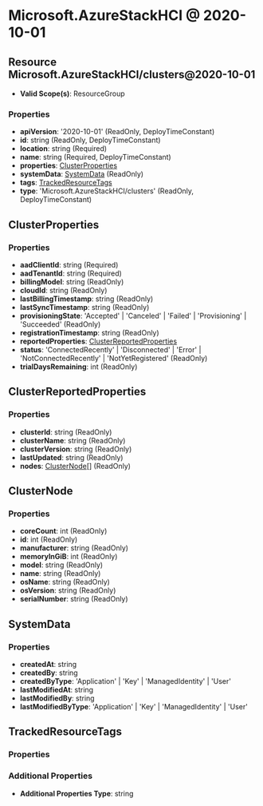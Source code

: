 # Microsoft.AzureStackHCI @ 2020-10-01

## Resource Microsoft.AzureStackHCI/clusters@2020-10-01
* **Valid Scope(s)**: ResourceGroup
### Properties
* **apiVersion**: '2020-10-01' (ReadOnly, DeployTimeConstant)
* **id**: string (ReadOnly, DeployTimeConstant)
* **location**: string (Required)
* **name**: string (Required, DeployTimeConstant)
* **properties**: [ClusterProperties](#clusterproperties)
* **systemData**: [SystemData](#systemdata) (ReadOnly)
* **tags**: [TrackedResourceTags](#trackedresourcetags)
* **type**: 'Microsoft.AzureStackHCI/clusters' (ReadOnly, DeployTimeConstant)

## ClusterProperties
### Properties
* **aadClientId**: string (Required)
* **aadTenantId**: string (Required)
* **billingModel**: string (ReadOnly)
* **cloudId**: string (ReadOnly)
* **lastBillingTimestamp**: string (ReadOnly)
* **lastSyncTimestamp**: string (ReadOnly)
* **provisioningState**: 'Accepted' | 'Canceled' | 'Failed' | 'Provisioning' | 'Succeeded' (ReadOnly)
* **registrationTimestamp**: string (ReadOnly)
* **reportedProperties**: [ClusterReportedProperties](#clusterreportedproperties)
* **status**: 'ConnectedRecently' | 'Disconnected' | 'Error' | 'NotConnectedRecently' | 'NotYetRegistered' (ReadOnly)
* **trialDaysRemaining**: int (ReadOnly)

## ClusterReportedProperties
### Properties
* **clusterId**: string (ReadOnly)
* **clusterName**: string (ReadOnly)
* **clusterVersion**: string (ReadOnly)
* **lastUpdated**: string (ReadOnly)
* **nodes**: [ClusterNode](#clusternode)[] (ReadOnly)

## ClusterNode
### Properties
* **coreCount**: int (ReadOnly)
* **id**: int (ReadOnly)
* **manufacturer**: string (ReadOnly)
* **memoryInGiB**: int (ReadOnly)
* **model**: string (ReadOnly)
* **name**: string (ReadOnly)
* **osName**: string (ReadOnly)
* **osVersion**: string (ReadOnly)
* **serialNumber**: string (ReadOnly)

## SystemData
### Properties
* **createdAt**: string
* **createdBy**: string
* **createdByType**: 'Application' | 'Key' | 'ManagedIdentity' | 'User'
* **lastModifiedAt**: string
* **lastModifiedBy**: string
* **lastModifiedByType**: 'Application' | 'Key' | 'ManagedIdentity' | 'User'

## TrackedResourceTags
### Properties
### Additional Properties
* **Additional Properties Type**: string

